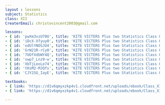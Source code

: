 ```yaml
--- 
layout : lessons 
subject: Statistics
class: XII
CreaterEmail: christovincent2003@gmail.com

lessons:
- { id: 'pwXm3vzU70U', title: 'KITE VICTERS Plus two Statistics Class 01(First Bell-ഫസ്റ്റ് ബെല്‍)' }
- { id: 'iDcX-Xfyuy0', title: 'KITE VICTERS Plus two Statistics Class 02(First Bell-ഫസ്റ്റ് ബെല്‍)' }
- { id: 'odUlYNOSJU4', title: 'KITE VICTERS Plus two Statistics Class 03(First Bell-ഫസ്റ്റ് ബെല്‍)' }
- { id: 'GrW21R-rCy0', title: 'KITE VICTERS Plus two Statistics Class 04(First Bell-ഫസ്റ്റ് ബെല്‍)' }
- { id: '7UOfXdbWY4Q', title: 'KITE VICTERS Plus two Statistics Class 05(First Bell-ഫസ്റ്റ് ബെല്‍)' }
- { id: 'swp7_Lnz9-w', title: 'KITE VICTERS Plus two Statistics Class 06(First Bell-ഫസ്റ്റ് ബെല്‍)' }
- { id: 'XbTjLeoLe74', title: 'KITE VICTERS Plus two Statistics Class 07(First Bell-ഫസ്റ്റ് ബെല്‍)' }
- { id: 'tKsM2-MJQfs', title: 'KITE VICTERS Plus two Statistics Class 08(First Bell-ഫസ്റ്റ് ബെല്‍)' }
- { id: 'CJY2SG_IayE', title: 'KITE VICTERS Plus two Statistics Class 09(First Bell-ഫസ്റ്റ് ബെല്‍)' }

textbooks:
- { link: 'https://d1v6qmyxzkp4v1.cloudfront.net/uploads/ebook/Class_XII/Statistics/Statistics.pdf', title: 'Statistics' , medium: 'English' }
- { link: 'https://d1v6qmyxzkp4v1.cloudfront.net/uploads/ebook/Class_XII/MAL_MED/Statistics.pdf', title: 'Statistics' , medium: 'Malayalam' }

---
```

